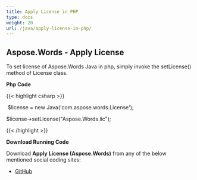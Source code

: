 ```yaml
---
title: Apply License in PHP
type: docs
weight: 20
url: /java/apply-license-in-php/
---
```


## **Aspose.Words - Apply License**
To set license of Aspose.Words Java in php, simply invoke the setLicense() method of License class.

**Php Code**

{{< highlight csharp >}}

  $license = new Java('com.aspose.words.License');

$license->setLicense("Aspose.Words.lic");


{{< /highlight >}}

**Download Running Code**

Download **Apply License (Aspose.Words)** from any of the below mentioned social coding sites:

- [GitHub](https://github.com/aspose-words/Aspose.Words-for-Java/blob/master/Plugins/Aspose_Words_Java_for_PHP/src/quickstart/applylicense/php/ApplyLicense.php)
